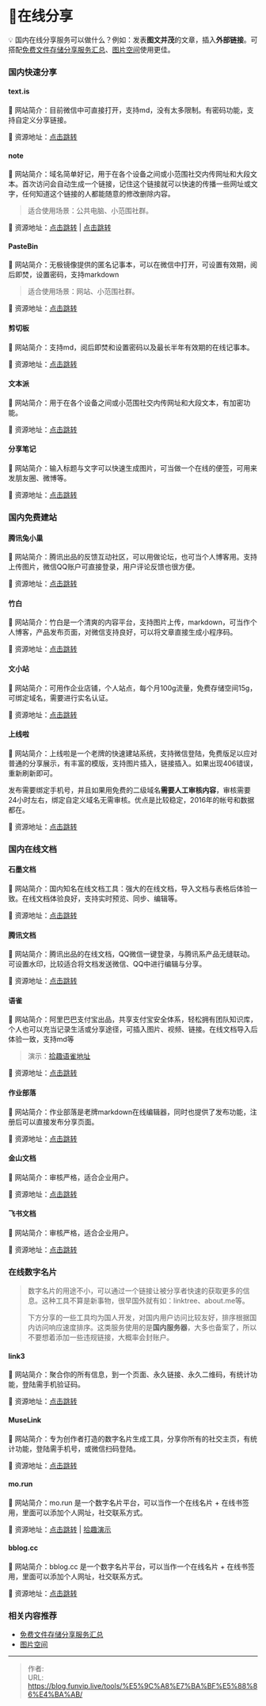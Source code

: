 # 🚀在线分享


💡 国内在线分享服务可以做什么？例如：发表**图文并茂**的文章，插入**外部链接**。可搭配[免费文件存储分享服务汇总](/tools/文件存储/)、[图片空间](/tools/图片空间/)使用更佳。

### 国内快速分享

#### **text.is**

📁 网站简介：目前微信中可直接打开，支持md，没有太多限制。有密码功能，支持自定义分享链接。

🔗 资源地址：[点击跳转 ](https://text.is/)

#### **note**

📁 网站简介：域名简单好记，用于在各个设备之间或小范围社交内传网址和大段文本。首次访问会自动生成一个链接，记住这个链接就可以快速的传播一些网址或文字，任何知道这个链接的人都能随意的修改删除内容。

> 适合使用场景：公共电脑、小范围社群。

🔗 资源地址：[点击跳转](https://note.ms/)  | [点击跳转](https://note.re/)

#### **PasteBin**

📁 网站简介：无极镜像提供的匿名记事本，可以在微信中打开，可设置有效期，阅后即焚，设置密码，支持markdown

> 适合使用场景：网站、小范围社群。

🔗 资源地址：[点击跳转](https://paste.fastmirror.net/)

#### **剪切板**

📁 网站简介：支持md，阅后即焚和设置密码以及最长半年有效期的在线记事本。

🔗 资源地址：[点击跳转](https://toolight.cn/text/paste)

#### **文本派**

📁 网站简介：用于在各个设备之间或小范围社交内传网址和大段文本，有加密功能。

🔗 资源地址：[点击跳转](https://txtpad.cn/)

#### **分享笔记**

📁 网站简介：输入标题与文字可以快速生成图片，可当做一个在线的便签，可用来发朋友圈、微博等。

🔗 资源地址：[点击跳转](https://sharenote.app/)

### 国内免费建站

#### **腾讯兔小巢**

📁 网站简介：腾讯出品的反馈互动社区，可以用做论坛，也可当个人博客用。支持上传图片，微信QQ账户可直接登录，用户评论反馈也很方便。

🔗 资源地址：[点击跳转](https://txc.qq.com/)

#### **竹白**

📁 网站简介：竹白是一个清爽的内容平台，支持图片上传，markdown，可当作个人博客，产品发布页面，对微信支持良好，可以将文章直接生成小程序码。

🔗 资源地址：[点击跳转](https://zhubai.love/)

#### **文小站**

📁 网站简介：可用作企业店铺，个人站点，每个月100g流量，免费存储空间15g，可绑定域名，需要进行实名认证。

🔗 资源地址：[点击跳转](https://www.wenxiaozhan.com/)

#### **上线啦**

📁 网站简介：上线啦是一个老牌的快速建站系统，支持微信登陆，免费版足以应对普通的分享展示，有丰富的模版，支持图片插入，链接插入。如果出现406错误，重新刷新即可。

发布需要绑定手机号，并且如果用免费的二级域名**需要人工审核内容**，审核需要24小时左右，绑定自定义域名无需审核。优点是比较稳定，2016年的帐号和数据都在。

🔗 资源地址：[点击跳转](https://www.sxl.cn/)

### 国内在线文档

#### **石墨文档**

📁 网站简介：国内知名在线文档工具：强大的在线文档，导入文档与表格后体验一致。在线文档体验良好，支持实时预览、同步、编辑等。

🔗 资源地址：[点击跳转](https://shimo.im/)

#### **腾讯文档**

📁 网站简介：腾讯出品的在线文档，QQ微信一键登录，与腾讯系产品无缝联动。可设置水印，比较适合将文档发送微信、QQ中进行编辑与分享。

🔗 资源地址：[点击跳转](https://docs.qq.com/)

#### **语雀**

📁 网站简介：阿里巴巴支付宝出品，共享支付宝安全体系，轻松拥有团队知识库，个人也可以充当记录生活或分享途径，可插入图片、视频、链接。在线文档导入后体验一致，支持md等

> 演示：[拾趣语雀地址](https://www.yuque.com/shiqustudio)

🔗 资源地址：[点击跳转](https://www.yuque.com/)

#### **作业部落**

📁 网站简介：作业部落是老牌markdown在线编辑器，同时也提供了发布功能，注册后可以直接发布分享页面。

🔗 资源地址：[点击跳转](https://www.zybuluo.com/)

#### **金山文档**

📁 网站简介：审核严格，适合企业用户。

🔗 资源地址：[点击跳转](https://www.kdocs.cn/)  

#### **飞书文档**

📁 网站简介：审核严格，适合企业用户。

🔗 资源地址：[点击跳转](https://feishu.cn/)

### 在线数字名片

> 数字名片的用途不小，可以通过一个链接让被分享者快速的获取更多的信息。这种工具不算是新事物，很早国外就有如：linktree、about.me等。
>
> 下方分享的一些工具均为国人开发，对国内用户访问比较友好，排序根据国内访问响应速度排序。这类服务使用的是**国内服务器**，大多也备案了，所以不要想着添加一些违规链接，大概率会封账户。

#### link3

📁 网站简介：聚合你的所有信息，到一个页面、永久链接、永久二维码，有统计功能，登陆需手机验证码。

🔗 资源地址：[点击跳转](https://link3.cc/)

#### MuseLink

📁 网站简介：专为创作者打造的数字名片生成工具，分享你所有的社交主页，有统计功能，登陆需手机号，或微信扫码登陆。

🔗 资源地址：[点击跳转](https://muselink.cc/)

#### **mo.run**

📁 网站简介：mo.run 是一个数字名片平台，可以当作一个在线名片 + 在线书签用，里面可以添加个人网址，社交联系方式。

🔗 资源地址：[点击跳转](https://mo.run/) | [拾趣演示](https://mo.run/shiqu/)

#### bblog.cc

📁 网站简介：bblog.cc 是一个数字名片平台，可以当作一个在线名片 + 在线书签用，里面可以添加个人网址，社交联系方式。

🔗 资源地址：[点击跳转](https://app.bblog.cc/)

### 相关内容推荐

+   [免费文件存储分享服务汇总](/tools/文件存储/)
+   [图片空间](/tools/图片空间/)


---

> 作者:   
> URL: https://blog.funvip.live/tools/%E5%9C%A8%E7%BA%BF%E5%88%86%E4%BA%AB/  

